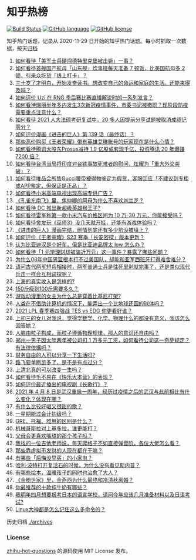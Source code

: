 # 知乎热榜
[![Build Status](https://github.com/ToWeLong/zhihu-hot-questions/workflows/CI/badge.svg)](https://github.com/ToWeLong/zhihu-hot-questions/actions)
[![GitHub language](https://img.shields.io/badge/language-golang-orange.svg)](https://golang.org/)
[![GitHub license](https://img.shields.io/github/license/ToWeLong/zhihu-hot-questions)](https://github.com/ToWeLong/zhihu-hot-questions/blob/main/LICENSE)

知乎热门话题，记录从 2020-11-29 日开始的知乎热门话题。每小时抓取一次数据，按天[归档](./archives)

<!-- BEGIN -->

1. [如何看待「美军士兵硬闯德特里克堡被击毙」一事？](https://www.zhihu.com/question/453298081)
1. [如何看待首艘国产航母「山东舰」炊事班每天准备 7 顿饭，比美国航母多 2 顿，引来众吃货「线上打卡」？](https://www.zhihu.com/question/453339780)
1. [三十岁了才明白，开始发奋读书。想改变自己的命运和家庭的生活。还能来得及吗？](https://www.zhihu.com/question/359652140)
1. [如何评价 Uzi 在 RNG 季后赛比赛直播解说时的一系列发言？](https://www.zhihu.com/question/453465622)
1. [如何看待瑞丽半年多内发生3次新冠疫情事件，市委书记被撤职？现阶段防疫需要重点注意什么？](https://www.zhihu.com/question/453501128)
1. [如何看待 2021 人大法硕考研复试中，20 多人因提前分享试题被取消成绩记零分？](https://www.zhihu.com/question/453360850)
1. [如何评价漫画《进击的巨人》第 139 话（最终话）？](https://www.zhihu.com/question/453468442)
1. [那些高价购买《王者荣耀》带有英雄艾琳账号的玩家现在是什么心情？](https://www.zhihu.com/question/453062922)
1. [如何看待腾讯大股东Prosus减持 1.9 亿股或套现千亿，投资腾讯 20 年爆赚 7200 倍？](https://www.zhihu.com/question/453430449)
1. [如何看待台湾当局将印度对台铁事故死难者的慰问，炫耀为「重大外交突破」？](https://www.zhihu.com/question/453431671)
1. [如何看待唯品会所售Gucci腰带被得物鉴定为假货，客服回应「不建议到专柜或APP鉴定，但保证是正品」？](https://www.zhihu.com/question/453321530)
1. [如何看待小米高端电视出现高端专供广告？](https://www.zhihu.com/question/453373365)
1. [《孔雀东南飞》里，焦仲卿的阿母为什么不喜欢刘兰芝？](https://www.zhihu.com/question/451846052)
1. [如何看待 DC 推出新超级英雄猴王子?](https://www.zhihu.com/question/453287521)
1. [如何看待雷军称第一款小米汽车价格区间为 10 万-30 万元，你能接受吗？](https://www.zhihu.com/question/453254451)
1. [如何看待舍友玩《巫师3》没几天就开挂，还能有游戏体验吗？](https://www.zhihu.com/question/452790977)
1. [《进击的巨人》漫画完结，剧情到底还有多少坑没被填上？](https://www.zhihu.com/question/453477255)
1. [如何评价《王者荣耀》S23 赛季「长安密探」版本更新？](https://www.zhihu.com/question/453184655)
1. [认为比亚迪汉是个好车，但是比亚迪品牌太 low 怎么办？](https://www.zhihu.com/question/431492053)
1. [如何看待「1 元学理财却被骗近万元」这一事件？暴露了哪些问题？](https://www.zhihu.com/question/453490416)
1. [为什么08年中国男篮根本打不过美国队，却能和亚军西班牙打得难舍难分？](https://www.zhihu.com/question/453032303)
1. [请问古代两军短兵相接时，两军普通士兵是往死里剁就完事了，还是类似现代兵击一样会互相试探呢？](https://www.zhihu.com/question/452917087)
1. [上海的真实收入是怎样的?](https://www.zhihu.com/question/35101882)
1. [150斤瘦到100斤需要多久？](https://www.zhihu.com/question/316913103)
1. [游戏动漫里的女主为什么总是穿着比基尼打架?](https://www.zhihu.com/question/453352120)
1. [人类在不借助计算机的情况下，能弄出一个比地球还圆的球体吗？](https://www.zhihu.com/question/451559819)
1. [2021 LPL 春季赛四强战 TES vs EDG 你更看好谁？](https://www.zhihu.com/question/453245965)
1. [上初三的女儿对我说，觉得学数学、化学、物理什么的都没有意义，我该怎么回答她？](https://www.zhihu.com/question/450686559)
1. [人脑由粒子构成，而粒子遵循物理规律，那人的意识还自由吗？](https://www.zhihu.com/question/450868629)
1. [郑州一男子因太胖两年被公司扣 1 万多元工资，如何看待公司这一奇葩规定？有法律依据吗？](https://www.zhihu.com/question/453369976)
1. [财务自由的人可以分享一下生活吗?](https://www.zhihu.com/question/452616303)
1. [路飞要单刷凯多了，是不是有点过分？](https://www.zhihu.com/question/453305120)
1. [上清北真的可以改变一生吗？](https://www.zhihu.com/question/300213917)
1. [如何看待毛不易在《快乐大本营》的表现？](https://www.zhihu.com/question/452779317)
1. [如何评价最近播出的电视剧《长歌行》？](https://www.zhihu.com/question/452768831)
1. [2021 年 4 月 8 日是武汉重启一周年，经历过疫情之后的武汉与此前相比有什么变化？体现在哪？](https://www.zhihu.com/question/453199491)
1. [有什么比较好唱又很甜的歌？](https://www.zhihu.com/question/326445504)
1. [一星期能过会计初级吗？](https://www.zhihu.com/question/275675606)
1. [GRE、托福、雅思的区别是什么？](https://www.zhihu.com/question/21404415)
1. [机械哥斯拉对上基多拉，谁更能打？](https://www.zhihu.com/question/451993570)
1. [父母会更喜欢嘴甜的那个孩子吗？](https://www.zhihu.com/question/444901569)
1. [我找的一位吉他老师说，每天爬格子不如直接弹音阶，各位大佬怎么看？](https://www.zhihu.com/question/401860368)
1. [那些靠虚拟币发财的人现在都在干嘛？](https://www.zhihu.com/question/277657290)
1. [有哪些「后悔没早买」的小家电？](https://www.zhihu.com/question/434371494)
1. [哈利·波特打开复活石的时候，为什么没有看见斯内普？](https://www.zhihu.com/question/452668224)
1. [有哪些绘本，温暖孩子的同时也治愈了大人？](https://www.zhihu.com/question/451889896)
1. [《金粉世家》里，金燕西为什么最终和冷清秋离婚？](https://www.zhihu.com/question/34511574)
1. [你最推荐的十款纯牛奶有哪些？](https://www.zhihu.com/question/408586320)
1. [我明年四月想要报考日本的语言学校，请问今年应该几月准备材料以及日语考试?](https://www.zhihu.com/question/450380370)
1. [Linux大神都是怎么记住这么多命令的？](https://www.zhihu.com/question/452895041)

<!-- END -->

历史归档 [./archives](./archives)


### License
[zhihu-hot-questions](https://github.com/towelong/zhihu-hot-questions) 的源码使用 MIT License 发布。
